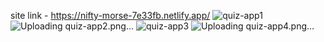 site link - https://nifty-morse-7e33fb.netlify.app/
![quiz-app1](https://user-images.githubusercontent.com/67198396/157709083-fb54b186-65a5-4b8f-95ad-9fb22a796216.png)
![Uploading quiz-app2.png…]()
![quiz-app3](https://user-images.githubusercontent.com/67198396/157709117-7f297b31-a13b-4029-94a0-0b0d9d5b733d.png)
![Uploading quiz-app4.png…]()
